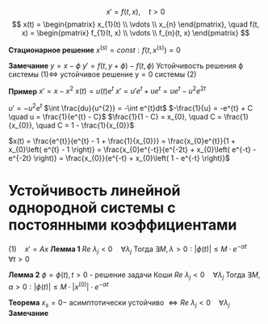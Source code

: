 $$
x' = f(t, x), \quad t > 0 
$$
$$
x(t) = \begin{pmatrix}
x_{1}(t) \\
\vdots \\
x_{n}
\end{pmatrix}, \quad f(t, x) = \begin{pmatrix}
f_{1}(t, x) \\
\vdots \\
f_{n}(t, x)
\end{pmatrix} 
$$

**Стационарное решение**
	$x^{(s)}=const: f(t, x^{(s)})=0$

**Замечание**
	$y = x - \phi$
	$y' = f(t, y + \phi) - f(t, \phi)$
Устойчивость решения $\mathsf{\phi}$ системы $\mathsf{\left( 1 \right) \iff }$ устойчивое решение $\mathsf{y = 0}$ системы $\mathsf{(2)}$


**Пример**
$x' = x - x^{2}$
$x(t) = u(t)e^{t}$
$x' = u'e^{t} + ue^{t} = ue^{t} - u^{2}e^{2t}$

$u' = -u^{2}e^{t}$
$\int \frac{du}{u^{2}} = -\int e^{t}dt$
$-\frac{1}{u} = -e^{t} + C \quad u = \frac{1}{e^{t} - C}$
$\frac{1}{1 - C} = x_{0}, \quad C = \frac{1}{x_{0}}, \quad C = 1 - \frac{1}{x_{0}}$

$x(t) = \frac{e^{t}}{e^{t} - 1 + \frac{1}{x_{0}}} = \frac{x_{0}e^{t}}{1 + x_{0}\left( e^{t} - 1 \right)} = \frac{x_{0}e^{-t}}{e^{-2t} + x_{0}\left( e^{-t} - e^{-2t} \right)} = \frac{x_{0}}{e^{-t} + x_{0}\left( 1 - e^{-t} \right)}$ 

# Устойчивость линейной однородной системы с постоянными коэффициентами
$(1)\quad x'=Ax$
**Лемма 1**
	$Re~\lambda_j <0 \quad \forall \lambda_j$
	Тогда $\exists M, \lambda>0: |\phi(t)|\le M\cdot e^{-\alpha t}\quad \forall t>0$

**Лемма 2**
	$\phi=\phi(t),t>0$ - решение задачи Коши
	$Re~\lambda_j <0 \quad \forall \lambda_j$
	Тогда $\exists M,\alpha >0: |\phi(t)|\le M\cdot|x^{(0)}|\cdot e^{-\alpha t}$

**Теорема**
	$x_s=0-$ асимптотически устойчиво $\iff Re~\lambda_j <0\quad \forall \lambda_j$
**Замечание**
